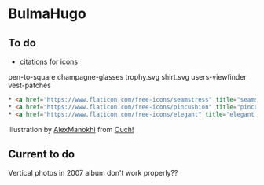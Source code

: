 # BulmaHugo

## To do

* citations for icons

pen-to-square
champagne-glasses
trophy.svg
shirt.svg
users-viewfinder
vest-patches

```html
* <a href="https://www.flaticon.com/free-icons/seamstress" title="seamstress icons">Seamstress icons created by berkahicon - Flaticon</a>
* <a href="https://www.flaticon.com/free-icons/pincushion" title="pincushion icons">Pincushion icons created by Eucalyp - Flaticon</a>
* <a href="https://www.flaticon.com/free-icons/elegant" title="elegant icons">Elegant icons created by Freepik - Flaticon</a>
```

Illustration by <a href="https://icons8.com/illustrations/author/VKgWUPlqQ7Ea">AlexManokhi</a> from <a href="https://icons8.com/illustrations">Ouch!</a>

## Current to do

Vertical photos in 2007 album don't work properly??
